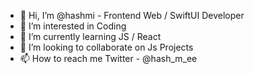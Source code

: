 - 👋 Hi, I’m @hashmi - Frontend Web / SwiftUI Developer
- 👀 I’m interested in Coding
- 🌱 I’m currently learning JS / React
- 💞️ I’m looking to collaborate on Js Projects
- 📫 How to reach me Twitter - @hash_m_ee

<!---
hashmi7917/hashmi7917 is a ✨ special ✨ repository because its `README.md` (this file) appears on your GitHub profile.
You can click the Preview link to take a look at your changes.
--->
